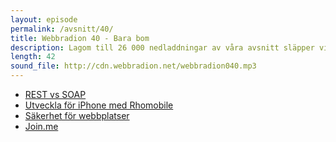 ```yaml
---
layout: episode
permalink: /avsnitt/40/
title: Webbradion 40 - Bara bom
description: Lagom till 26 000 nedladdningar av våra avsnitt släpper vi avsnitt 40! Vi tar upp säkerhet, iPhån-utveckling och API-er. 
length: 42
sound_file: http://cdn.webbradion.net/webbradion040.mp3
---
```


* [REST vs SOAP](http://royal.pingdom.com/2010/10/15/rest-in-peace-soap)
* [Utveckla för iPhone med Rhomobile](http://rhomobile.com/)
* [Säkerhet för webbplatser](http://www.smashingmagazine.com/2010/10/18/common-security-mistakes-in-web-applications/)
* [Join.me](https://join.me/)

